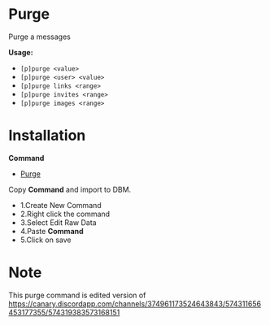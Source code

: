 
# Purge

Purge a messages

**Usage:**
* `[p]purge <value>`
* `[p]purge <user> <value>`
* `[p]purge links <range>`
* `[p]purge invites <range>`
* `[p]purge images <range>`

# Installation
<b>Command</b>

* [Purge](https://raw.githubusercontent.com/Gr3nDy/Discord-Bot-Maker/master/Raw-Data/purge/purge.json)

Copy <b>Command</b> and import to
DBM.
* 1.Create New Command
* 2.Right click the command
* 3.Select Edit Raw Data
* 4.Paste <b>Command</b>
* 5.Click on save

# Note 
This purge command is edited version of <br>
https://canary.discordapp.com/channels/374961173524643843/574311656453177355/574319383573168151


